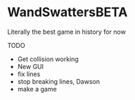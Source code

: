 # WandSwattersBETA
Literally the best game in history for now

TODO
- Get collision working
- New GUI
- fix lines
- stop breaking lines, Dawson
- make a game
